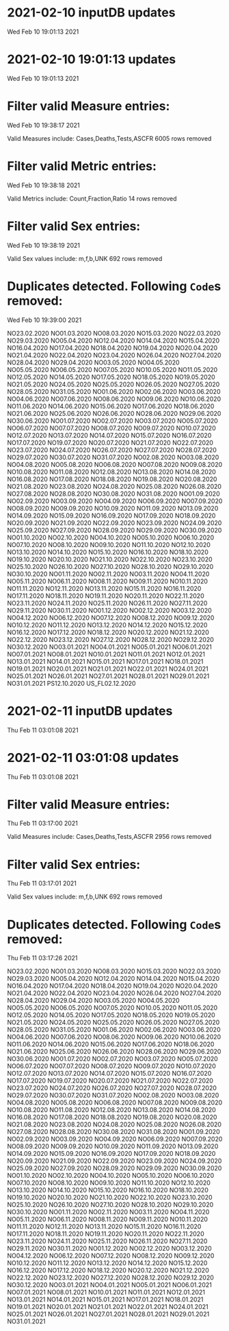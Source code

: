 
# 2021-02-10 inputDB updates 
 Wed Feb 10 19:01:13 2021 


# 2021-02-10 19:01:13 updates 
 Wed Feb 10 19:01:13 2021 


# Filter valid Measure entries: 
 Wed Feb 10 19:38:17 2021 

Valid Measures include: Cases,Deaths,Tests,ASCFR
 6005 rows removed
# Filter valid Metric entries: 
 Wed Feb 10 19:38:18 2021 

Valid Metrics include: Count,Fraction,Ratio
 14 rows removed
# Filter valid Sex entries: 
 Wed Feb 10 19:38:19 2021 

Valid Sex values include: m,f,b,UNK
 692 rows removed
# Duplicates detected. Following `Code`s removed: 
 Wed Feb 10 19:39:00 2021 

NO23.02.2020
NO01.03.2020
NO08.03.2020
NO15.03.2020
NO22.03.2020
NO29.03.2020
NO05.04.2020
NO12.04.2020
NO14.04.2020
NO15.04.2020
NO16.04.2020
NO17.04.2020
NO18.04.2020
NO19.04.2020
NO20.04.2020
NO21.04.2020
NO22.04.2020
NO23.04.2020
NO26.04.2020
NO27.04.2020
NO28.04.2020
NO29.04.2020
NO03.05.2020
NO04.05.2020
NO05.05.2020
NO06.05.2020
NO07.05.2020
NO10.05.2020
NO11.05.2020
NO12.05.2020
NO14.05.2020
NO17.05.2020
NO18.05.2020
NO19.05.2020
NO21.05.2020
NO24.05.2020
NO25.05.2020
NO26.05.2020
NO27.05.2020
NO28.05.2020
NO31.05.2020
NO01.06.2020
NO02.06.2020
NO03.06.2020
NO04.06.2020
NO07.06.2020
NO08.06.2020
NO09.06.2020
NO10.06.2020
NO11.06.2020
NO14.06.2020
NO15.06.2020
NO17.06.2020
NO18.06.2020
NO21.06.2020
NO25.06.2020
NO26.06.2020
NO28.06.2020
NO29.06.2020
NO30.06.2020
NO01.07.2020
NO02.07.2020
NO03.07.2020
NO05.07.2020
NO06.07.2020
NO07.07.2020
NO08.07.2020
NO09.07.2020
NO10.07.2020
NO12.07.2020
NO13.07.2020
NO14.07.2020
NO15.07.2020
NO16.07.2020
NO17.07.2020
NO19.07.2020
NO20.07.2020
NO21.07.2020
NO22.07.2020
NO23.07.2020
NO24.07.2020
NO26.07.2020
NO27.07.2020
NO28.07.2020
NO29.07.2020
NO30.07.2020
NO31.07.2020
NO02.08.2020
NO03.08.2020
NO04.08.2020
NO05.08.2020
NO06.08.2020
NO07.08.2020
NO09.08.2020
NO10.08.2020
NO11.08.2020
NO12.08.2020
NO13.08.2020
NO14.08.2020
NO16.08.2020
NO17.08.2020
NO18.08.2020
NO19.08.2020
NO20.08.2020
NO21.08.2020
NO23.08.2020
NO24.08.2020
NO25.08.2020
NO26.08.2020
NO27.08.2020
NO28.08.2020
NO30.08.2020
NO31.08.2020
NO01.09.2020
NO02.09.2020
NO03.09.2020
NO04.09.2020
NO06.09.2020
NO07.09.2020
NO08.09.2020
NO09.09.2020
NO10.09.2020
NO11.09.2020
NO13.09.2020
NO14.09.2020
NO15.09.2020
NO16.09.2020
NO17.09.2020
NO18.09.2020
NO20.09.2020
NO21.09.2020
NO22.09.2020
NO23.09.2020
NO24.09.2020
NO25.09.2020
NO27.09.2020
NO28.09.2020
NO29.09.2020
NO30.09.2020
NO01.10.2020
NO02.10.2020
NO04.10.2020
NO05.10.2020
NO06.10.2020
NO07.10.2020
NO08.10.2020
NO09.10.2020
NO11.10.2020
NO12.10.2020
NO13.10.2020
NO14.10.2020
NO15.10.2020
NO16.10.2020
NO18.10.2020
NO19.10.2020
NO20.10.2020
NO21.10.2020
NO22.10.2020
NO23.10.2020
NO25.10.2020
NO26.10.2020
NO27.10.2020
NO28.10.2020
NO29.10.2020
NO30.10.2020
NO01.11.2020
NO02.11.2020
NO03.11.2020
NO04.11.2020
NO05.11.2020
NO06.11.2020
NO08.11.2020
NO09.11.2020
NO10.11.2020
NO11.11.2020
NO12.11.2020
NO13.11.2020
NO15.11.2020
NO16.11.2020
NO17.11.2020
NO18.11.2020
NO19.11.2020
NO20.11.2020
NO22.11.2020
NO23.11.2020
NO24.11.2020
NO25.11.2020
NO26.11.2020
NO27.11.2020
NO29.11.2020
NO30.11.2020
NO01.12.2020
NO02.12.2020
NO03.12.2020
NO04.12.2020
NO06.12.2020
NO07.12.2020
NO08.12.2020
NO09.12.2020
NO10.12.2020
NO11.12.2020
NO13.12.2020
NO14.12.2020
NO15.12.2020
NO16.12.2020
NO17.12.2020
NO18.12.2020
NO20.12.2020
NO21.12.2020
NO22.12.2020
NO23.12.2020
NO27.12.2020
NO28.12.2020
NO29.12.2020
NO30.12.2020
NO03.01.2021
NO04.01.2021
NO05.01.2021
NO06.01.2021
NO07.01.2021
NO08.01.2021
NO10.01.2021
NO11.01.2021
NO12.01.2021
NO13.01.2021
NO14.01.2021
NO15.01.2021
NO17.01.2021
NO18.01.2021
NO19.01.2021
NO20.01.2021
NO21.01.2021
NO22.01.2021
NO24.01.2021
NO25.01.2021
NO26.01.2021
NO27.01.2021
NO28.01.2021
NO29.01.2021
NO31.01.2021
PS12.10.2020
US_FL02.12.2020
# 2021-02-11 inputDB updates 
 Thu Feb 11 03:01:08 2021 


# 2021-02-11 03:01:08 updates 
 Thu Feb 11 03:01:08 2021 


# Filter valid Measure entries: 
 Thu Feb 11 03:17:00 2021 

Valid Measures include: Cases,Deaths,Tests,ASCFR
 2956 rows removed
# Filter valid Sex entries: 
 Thu Feb 11 03:17:01 2021 

Valid Sex values include: m,f,b,UNK
 692 rows removed
# Duplicates detected. Following `Code`s removed: 
 Thu Feb 11 03:17:26 2021 

NO23.02.2020
NO01.03.2020
NO08.03.2020
NO15.03.2020
NO22.03.2020
NO29.03.2020
NO05.04.2020
NO12.04.2020
NO14.04.2020
NO15.04.2020
NO16.04.2020
NO17.04.2020
NO18.04.2020
NO19.04.2020
NO20.04.2020
NO21.04.2020
NO22.04.2020
NO23.04.2020
NO26.04.2020
NO27.04.2020
NO28.04.2020
NO29.04.2020
NO03.05.2020
NO04.05.2020
NO05.05.2020
NO06.05.2020
NO07.05.2020
NO10.05.2020
NO11.05.2020
NO12.05.2020
NO14.05.2020
NO17.05.2020
NO18.05.2020
NO19.05.2020
NO21.05.2020
NO24.05.2020
NO25.05.2020
NO26.05.2020
NO27.05.2020
NO28.05.2020
NO31.05.2020
NO01.06.2020
NO02.06.2020
NO03.06.2020
NO04.06.2020
NO07.06.2020
NO08.06.2020
NO09.06.2020
NO10.06.2020
NO11.06.2020
NO14.06.2020
NO15.06.2020
NO17.06.2020
NO18.06.2020
NO21.06.2020
NO25.06.2020
NO26.06.2020
NO28.06.2020
NO29.06.2020
NO30.06.2020
NO01.07.2020
NO02.07.2020
NO03.07.2020
NO05.07.2020
NO06.07.2020
NO07.07.2020
NO08.07.2020
NO09.07.2020
NO10.07.2020
NO12.07.2020
NO13.07.2020
NO14.07.2020
NO15.07.2020
NO16.07.2020
NO17.07.2020
NO19.07.2020
NO20.07.2020
NO21.07.2020
NO22.07.2020
NO23.07.2020
NO24.07.2020
NO26.07.2020
NO27.07.2020
NO28.07.2020
NO29.07.2020
NO30.07.2020
NO31.07.2020
NO02.08.2020
NO03.08.2020
NO04.08.2020
NO05.08.2020
NO06.08.2020
NO07.08.2020
NO09.08.2020
NO10.08.2020
NO11.08.2020
NO12.08.2020
NO13.08.2020
NO14.08.2020
NO16.08.2020
NO17.08.2020
NO18.08.2020
NO19.08.2020
NO20.08.2020
NO21.08.2020
NO23.08.2020
NO24.08.2020
NO25.08.2020
NO26.08.2020
NO27.08.2020
NO28.08.2020
NO30.08.2020
NO31.08.2020
NO01.09.2020
NO02.09.2020
NO03.09.2020
NO04.09.2020
NO06.09.2020
NO07.09.2020
NO08.09.2020
NO09.09.2020
NO10.09.2020
NO11.09.2020
NO13.09.2020
NO14.09.2020
NO15.09.2020
NO16.09.2020
NO17.09.2020
NO18.09.2020
NO20.09.2020
NO21.09.2020
NO22.09.2020
NO23.09.2020
NO24.09.2020
NO25.09.2020
NO27.09.2020
NO28.09.2020
NO29.09.2020
NO30.09.2020
NO01.10.2020
NO02.10.2020
NO04.10.2020
NO05.10.2020
NO06.10.2020
NO07.10.2020
NO08.10.2020
NO09.10.2020
NO11.10.2020
NO12.10.2020
NO13.10.2020
NO14.10.2020
NO15.10.2020
NO16.10.2020
NO18.10.2020
NO19.10.2020
NO20.10.2020
NO21.10.2020
NO22.10.2020
NO23.10.2020
NO25.10.2020
NO26.10.2020
NO27.10.2020
NO28.10.2020
NO29.10.2020
NO30.10.2020
NO01.11.2020
NO02.11.2020
NO03.11.2020
NO04.11.2020
NO05.11.2020
NO06.11.2020
NO08.11.2020
NO09.11.2020
NO10.11.2020
NO11.11.2020
NO12.11.2020
NO13.11.2020
NO15.11.2020
NO16.11.2020
NO17.11.2020
NO18.11.2020
NO19.11.2020
NO20.11.2020
NO22.11.2020
NO23.11.2020
NO24.11.2020
NO25.11.2020
NO26.11.2020
NO27.11.2020
NO29.11.2020
NO30.11.2020
NO01.12.2020
NO02.12.2020
NO03.12.2020
NO04.12.2020
NO06.12.2020
NO07.12.2020
NO08.12.2020
NO09.12.2020
NO10.12.2020
NO11.12.2020
NO13.12.2020
NO14.12.2020
NO15.12.2020
NO16.12.2020
NO17.12.2020
NO18.12.2020
NO20.12.2020
NO21.12.2020
NO22.12.2020
NO23.12.2020
NO27.12.2020
NO28.12.2020
NO29.12.2020
NO30.12.2020
NO03.01.2021
NO04.01.2021
NO05.01.2021
NO06.01.2021
NO07.01.2021
NO08.01.2021
NO10.01.2021
NO11.01.2021
NO12.01.2021
NO13.01.2021
NO14.01.2021
NO15.01.2021
NO17.01.2021
NO18.01.2021
NO19.01.2021
NO20.01.2021
NO21.01.2021
NO22.01.2021
NO24.01.2021
NO25.01.2021
NO26.01.2021
NO27.01.2021
NO28.01.2021
NO29.01.2021
NO31.01.2021